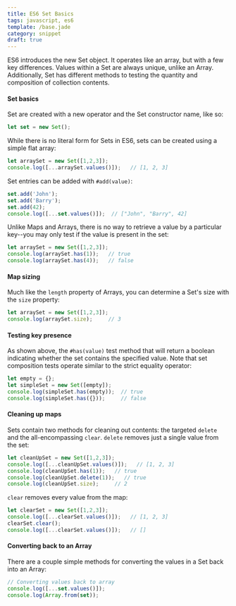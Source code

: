 ```yaml
---
title: ES6 Set Basics
tags: javascript, es6
template: /base.jade
category: snippet
draft: true
---
```


ES6 introduces the new Set object. It operates like an array, but with a few key differences. Values within a Set are always unique, unlike an Array. Additionally, Set has different methods to testing the quantity and composition of collection contents.

#### Set basics

Set are created with a new operator and the Set constructor name, like so:


```javascript
let set = new Set();
```

While there is no literal form for Sets in ES6, sets can be created using a simple flat array:

```javascript
let arraySet = new Set([1,2,3]);
console.log([...arraySet.values()]);   // [1, 2, 3]
```

Set entries can be added with `#add(value)`:

```javascript
set.add('John');
set.add('Barry');
set.add(42);
console.log([...set.values()]);  // ["John", "Barry", 42]
```

Unlike Maps and Arrays, there is no way to retrieve a value by a particular key--you may only test if the value is present in the set:

```javascript
let arraySet = new Set([1,2,3]);
console.log(arraySet.has(1));   // true
console.log(arraySet.has(4));   // false
```

#### Map sizing

Much like the `length` property of Arrays, you can determine a Set's size with the `size` property:

```javascript
let arraySet = new Set([1,2,3]);
console.log(arraySet.size);     // 3
```

#### Testing key presence

As shown above, the `#has(value)` test method that will return a boolean indicating whether the set contains the specified value. Note that set composition tests operate similar to the strict equality operator:

```javascript
let empty = {};
let simpleSet = new Set([empty]);
console.log(simpleSet.has(empty));  // true
console.log(simpleSet.has({}));     // false
```

#### Cleaning up maps

Sets contain two methods for cleaning out contents: the targeted `delete` and the all-encompassing `clear`. `delete` removes just a single value from the set:

```javascript
let cleanUpSet = new Set([1,2,3]);
console.log([...cleanUpSet.values()]);   // [1, 2, 3]
console.log(cleanUpSet.has(1));   // true
console.log(cleanUpSet.delete(1));   // true
console.log(cleanUpSet.size);     // 2
```

`clear` removes every value from the map:

```javascript
let clearSet = new Set([1,2,3]);
console.log([...clearSet.values()]);   // [1, 2, 3]
clearSet.clear();
console.log([...clearSet.values()]);   // []  
```

#### Converting back to an Array

There are a couple simple methods for converting the values in a Set back into an Array:

```javascript
// Converting values back to array
console.log([...set.values()]);
console.log(Array.from(set));
```
